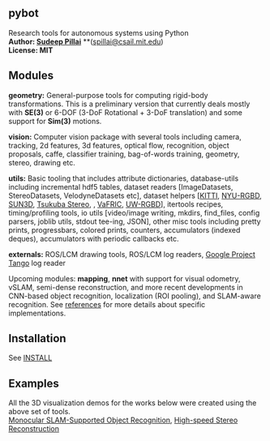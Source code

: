 pybot
---

Research tools for autonomous systems using Python  
**Author: [Sudeep Pillai](http://people.csail.mit.edu/spillai)**
**([spillai@csail.mit.edu](mailto:spillai@csail.mit.edu))  
**License: MIT**  

Modules
---
**geometry:** General-purpose tools for computing rigid-body
transformations. This is a preliminary version that currently deals
mostly with **SE(3)** or 6-DOF (3-DoF Rotational + 3-DoF translation)
and some support for **Sim(3)** motions.

**vision:** Computer vision package with several tools including
  camera, tracking, 2d features, 3d features, optical flow,
  recognition, object proposals, caffe, classifier training,
  bag-of-words training, geometry, stereo, drawing etc.

**utils:** Basic tooling that includes attribute dictionaries,
database-utils including incremental hdf5 tables, dataset readers
[ImageDatasets, StereoDatasets, VelodyneDatasets etc], dataset helpers
[[KITTI](http://www.cvlibs.net/datasets/kitti/),
[NYU-RGBD](http://cs.nyu.edu/~silberman/datasets/nyu_depth_v2.html),
[SUN3D](http://sun3d.cs.princeton.edu/),
[Tsukuba Stereo](http://cvlab-home.blogspot.com/2012/05/h2fecha-2581457116665894170-displaynone.html),
,
[VaFRIC](https://www.doc.ic.ac.uk/~ahanda/VaFRIC/test_datasets.html),
[UW-RGBD](https://rgbd-dataset.cs.washington.edu/)], itertools
recipes, timing/profiling tools, io utils
[video/image writing, mkdirs, find_files, config parsers, joblib utils, stdout tee-ing, JSON],
other misc tools including pretty prints, progressbars, colored
prints, counters, accumulators (indexed deques), accumulators with
periodic callbacks etc.

**externals:** ROS/LCM drawing tools, ROS/LCM log readers, [Google
  Project Tango](https://get.google.com/tango/) log reader

Upcoming modules: **mapping**, **nnet** with support for visual
odometry, vSLAM, semi-dense reconstruction, and more recent
developments in CNN-based object recognition, localization (ROI
pooling), and SLAM-aware recognition. See [references]() for more details
about specific implementations. 

Installation
---
See [INSTALL](INSTALL.md)

Examples
---
All the 3D visualization demos for the works below were created using
the above set of tools.  
[Monocular SLAM-Supported Object Recognition](https://www.youtube.com/watch?v=m6sStUk3UVk), 
[High-speed Stereo Reconstruction](http://people.csail.mit.edu/spillai/projects/fast-stereo-reconstruction/pillai_fast_stereo16.mp4)
